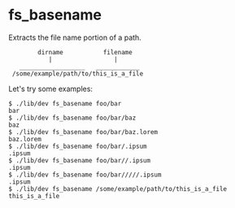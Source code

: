 fs_basename
===========

Extracts the file name portion of a path.

	        dirname           filename    
	           |                 |
       __________________   ____________
	 /some/example/path/to/this_is_a_file

Let's try some examples:

```console test 
$ ./lib/dev fs_basename foo/bar
bar
$ ./lib/dev fs_basename foo/bar/baz
baz
$ ./lib/dev fs_basename foo/bar/baz.lorem
baz.lorem
$ ./lib/dev fs_basename foo/bar/.ipsum
.ipsum
$ ./lib/dev fs_basename foo/bar//.ipsum
.ipsum
$ ./lib/dev fs_basename foo/bar/////.ipsum
.ipsum
$ ./lib/dev fs_basename /some/example/path/to/this_is_a_file
this_is_a_file
```
